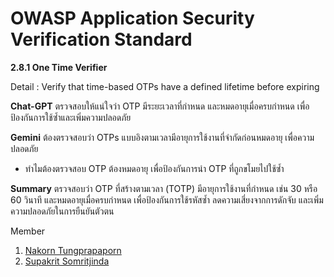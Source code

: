 # OWASP Application Security Verification Standard

**2.8.1 One Time Verifier**

Detail : Verify that time-based OTPs have a defined lifetime before expiring

**Chat-GPT**
ตรวจสอบให้แน่ใจว่า OTP มีระยะเวลาที่กำหนด และหมดอายุเมื่อครบกำหนด เพื่อป้องกันการใช้ซ้ำและเพิ่มความปลอดภัย

**Gemini**
ต้องตรวจสอบว่า OTPs แบบอิงตามเวลามีอายุการใช้งานที่จำกัดก่อนหมดอายุ เพื่อความปลอดภัย 
- ทำไมต้องตรวจสอบ OTP ต้องหมดอายุ เพื่อป้องกันการนำ OTP ที่ถูกขโมยไปใช้ซ้ำ

**Summary**
ตรวจสอบว่า OTP ที่สร้างตามเวลา (TOTP) มีอายุการใช้งานที่กำหนด เช่น 30 หรือ 60 วินาที และหมดอายุเมื่อครบกำหนด เพื่อป้องกันการใช้รหัสซ้ำ ลดความเสี่ยงจากการดักจับ และเพิ่มความปลอดภัยในการยืนยันตัวตน

Member

1. [Nakorn Tungprapaporn](https://taedate.github.io/boardgame)
2. [Supakrit Somritjinda](https://jekoflash.github.io/boardGame)